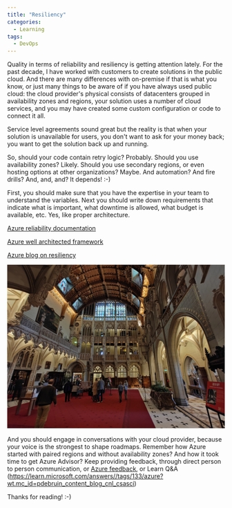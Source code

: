 ```yaml
---
title: "Resiliency"
categories:
  - Learning
tags:
  - DevOps
---
```


Quality in terms of reliability and resiliency is getting attention lately. For the past decade, I have worked with customers to create solutions in the public cloud. And there are many differences with on-premise if that is what you know, or just many things to be aware of if you have always used public cloud: the cloud provider's physical consists of datacenters grouped in availability zones and regions, your solution uses a number of cloud services, and you may have created some custom configuration or code to connect it all. 

Service level agreements sound great but the reality is that when your solution is unavailable for users, you don't want to ask for your money back; you want to get the solution back up and running. 

So, should your code contain retry logic? Probably. 
Should you use availability zones? Likely.
Should you use secondary regions, or even hosting options at other organizations? Maybe.
And automation? And fire drills? And, and, and?
It depends! :-)

First, you should make sure that you have the expertise in your team to understand the variables. Next you should write down requirements that indicate what is important, what downtime is allowed, what budget is available, etc. Yes, like proper architecture. 

[Azure reliability documentation](https://learn.microsoft.com/azure/reliability/overview?wt.mc_id=pdebruin_content_blog_cnl_csasci)

[Azure well architected framework](https://learn.microsoft.com/azure/well-architected/reliability/principles?wt.mc_id=pdebruin_content_blog_cnl_csasci)

[Azure blog on resiliency](https://azure.microsoft.com/blog/?s=resiliency&wt.mc_id=pdebruin_content_blog_cnl_csasci)

![img](../assets/images/2024-11-08-resiliency.jpg)

And you should engage in conversations with your cloud provider, because your voice is the strongest to shape roadmaps. Remember how Azure started with paired regions and without availability zones? And how it took time to get Azure Advisor? Keep providing feedback, through direct person to person communication, or [Azure feedback](https://feedback.azure.com/?wt.mc_id=pdebruin_content_blog_cnl_csasci), or Learn Q&A (https://learn.microsoft.com/answers//tags/133/azure?wt.mc_id=pdebruin_content_blog_cnl_csasci)

Thanks for reading! :-)
